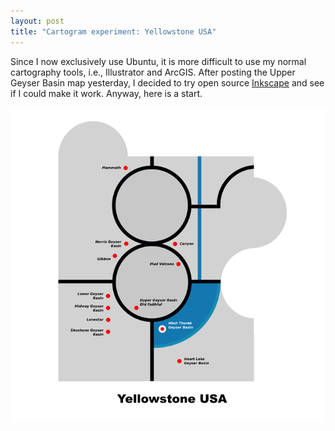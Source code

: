 ```yaml
---
layout: post
title: "Cartogram experiment: Yellowstone USA"
---
```


Since I now exclusively use Ubuntu, it is more difficult to use my normal cartography tools, i.e., Illustrator and ArcGIS. 
After posting the Upper Geyser Basin map yesterday, I decided to try open source <a href="https://inkscape.org/">Inkscape</a> and see if I could make it work.
Anyway, here is a start.

<img src="/public/posts/yellcartogram.png">
